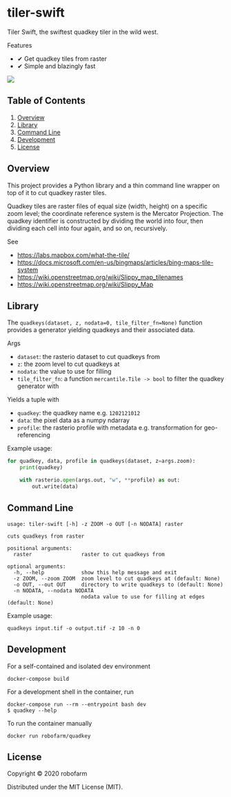 # tiler-swift

Tiler Swift, the swiftest quadkey tiler in the wild west.

Features
- ✔ Get quadkey tiles from raster
- ✔ Simple and blazingly fast

![](assets/quadkey.jpg)


## Table of Contents

1. [Overview](#overview)
2. [Library](#development)
3. [Command Line](#command-line)
4. [Development](#development)
5. [License](#license)


## Overview

This project provides a Python library and a thin command line wrapper on top of it to cut quadkey raster tiles.

Quadkey tiles are raster files of equal size (width, height) on a specific zoom level; the coordinate reference system is the Mercator Projection.
The quadkey identifier is constructed by dividing the world into four, then dividing each cell into four again, and so on, recursively.

See
- https://labs.mapbox.com/what-the-tile/
- https://docs.microsoft.com/en-us/bingmaps/articles/bing-maps-tile-system
- https://wiki.openstreetmap.org/wiki/Slippy_map_tilenames
- https://wiki.openstreetmap.org/wiki/Slippy_Map


## Library

The `quadkeys(dataset, z, nodata=0, tile_filter_fn=None)` function provides a generator yielding quadkeys and their associated data.

Args
- `dataset`: the rasterio dataset to cut quadkeys from
- `z`: the zoom level to cut quadkeys at
- `nodata`: the value to use for filling
- `tile_filter_fn`: a function `mercantile.Tile -> bool` to filter the quadkey generator with

Yields a tuple with
- `quadkey`: the quadkey name e.g. `1202121012`
- `data`: the pixel data as a numpy ndarray
- `profile`: the rasterio profile with metadata e.g. transformation for geo-referencing

Example usage:

```python
for quadkey, data, profile in quadkeys(dataset, z=args.zoom):
    print(quadkey)

    with rasterio.open(args.out, "w", **profile) as out:
        out.write(data)
```


## Command Line

```
usage: tiler-swift [-h] -z ZOOM -o OUT [-n NODATA] raster

cuts quadkeys from raster

positional arguments:
  raster                raster to cut quadkeys from

optional arguments:
  -h, --help            show this help message and exit
  -z ZOOM, --zoom ZOOM  zoom level to cut quadkeys at (default: None)
  -o OUT, --out OUT     directory to write quadkeys to (default: None)
  -n NODATA, --nodata NODATA
                        nodata value to use for filling at edges (default: None)
```

Example usage:

```
quadkeys input.tif -o output.tif -z 10 -n 0
```


## Development

For a self-contained and isolated dev environment

    docker-compose build

For a development shell in the container, run

    docker-compose run --rm --entrypoint bash dev
    $ quadkey --help

To run the container manually

    docker run robofarm/quadkey


## License

Copyright © 2020 robofarm

Distributed under the MIT License (MIT).
